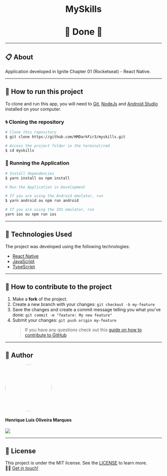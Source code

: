 <h1 align="center">MySkills</h1>

<h1 align="center">
  🚀 Done 🚀
</h1>

---

## 📋 About

Application developed in Ignite Chapter 01 (Rocketseat) - React Native.

---

## 📂 How to run this project

To clone and run this app, you will need to [Git](https://git-scm.com), [NodeJs](https://nodejs.org/en/) and [Android Studio](https://developer.android.com/studio) installed on your computer.

### 🌀 Cloning the repository

```bash
# Clone this repository
$ git clone https://github.com/HMDarkFir3/myskills.git

# Access the project folder in the terminal/cmd
$ cd myskills
```

### 🎲 Running the Application

```bash
# Install dependencies
$ yarn install ou npm install

# Run the Application in Development

# If you are using the Android emulator, run
$ yarn android ou npm run android

# If you are using the IOS emulator, run
yarn ios ou npm run ios
```

---

## 🚀 Technologies Used

The project was developed using the following technologies:

- [React Native](https://reactnative.dev)
- [JavaScript](https://developer.mozilla.org/pt-BR/docs/Web/JavaScript)
- [TypeScript](https://www.typescriptlang.org)

---

## 💪 How to contribute to the project

1. Make a **fork** of the project.
2. Create a new branch with your changes: `git checkout -b my-feature`
3. Save the changes and create a commit message telling you what you've done: `git commit -m "feature: My new feature"`
4. Submit your changes: `git push origin my-feature`
   > If you have any questions check out this [guide on how to contribute to GitHub](https://github.com/firstcontributions/first-contributions)

---

## 🧑 Author

<img style="border-radius: 50%;" src="https://github.com/HMDarkFir3.png" width="150px;" alt=""/>
 <h4>Henrique Luís Oliveira Marques</h4>

<p align="left">
  <a href="https://www.linkedin.com/in/henrique-luís-oliveira-marques-3406361a7/" target="_blank"><img src="https://img.shields.io/badge/LinkedIn-0077B5?style=for-the-badge&logo=linkedin&logoColor=white"></a>
<p>

---

## 📝 License

This project is under the MIT license. See the [LICENSE](./LICENSE) to learn more.
<br>
👋🏽 [Get in touch!](https://www.linkedin.com/in/henrique-luís-oliveira-marques-3406361a7/)
